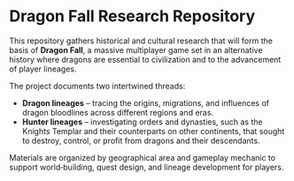 # Dragon Fall Research Repository

This repository gathers historical and cultural research that will form the basis of **Dragon Fall**, a massive multiplayer game set in an alternative history where dragons are essential to civilization and to the advancement of player lineages.

The project documents two intertwined threads:

- **Dragon lineages** – tracing the origins, migrations, and influences of dragon bloodlines across different regions and eras.
- **Hunter lineages** – investigating orders and dynasties, such as the Knights Templar and their counterparts on other continents, that sought to destroy, control, or profit from dragons and their descendants.

Materials are organized by geographical area and gameplay mechanic to support world‑building, quest design, and lineage development for players.
